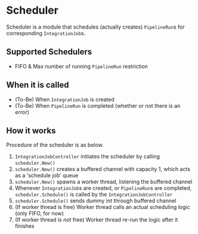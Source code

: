 # Scheduler

Scheduler is a module that schedules (actually creates) `PipelineRun`s for corresponding `IntegrationJob`s.

## Supported Schedulers
- FIFO & Max number of running `PipelineRun` restriction

## When it is called
- (To-Be) When `IntegrationJob` is created
- (To-Be) When `PipelineRun` is completed (whether or not there is an error)

## How it works
Procedure of the scheduler is as below.
1. `IntegrationJobController` initiates the scheduler by calling `scheduler.New()`
2. `scheduler.New()` creates a buffered channel with capacity 1, which acts as a 'schedule job' queue
3. `scheduler.New()` spawns a worker thread, listening the buffered channel
4. Whenever `IntegrationJob`s are created, or `PipelineRun`s are completed, `scheduler.Schedule()` is called by the `IntegrationJobController`
5. `scheduler.Schedule()` sends dummy int through buffered channel
6. (If worker thread is free) Worker thread calls an actual scheduling logic (only FIFO, for now)
7. (If worker thread is *not* free) Worker thread re-run the logic after it finishes
